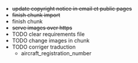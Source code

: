 * ~~update copyright notice in email et public pages~~
* ~~finish chunk import~~
* finish chunk
* ~~serve images over https~~
* TODO clear requirements file
* TODO change images in chunk
* TODO corriger traduction
  * aircraft_registration_number
